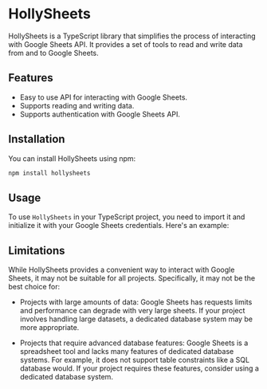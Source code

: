 # HollySheets

HollySheets is a TypeScript library that simplifies the process of interacting with Google Sheets API. It provides a set of tools to read and write data from and to Google Sheets.

## Features

- Easy to use API for interacting with Google Sheets.
- Supports reading and writing data.
- Supports authentication with Google Sheets API.

## Installation

You can install HollySheets using npm:

```bash
npm install hollysheets
```

## Usage

To use `HollySheets` in your TypeScript project, you need to import it and initialize it with your Google Sheets credentials. Here's an example:

## Limitations

While HollySheets provides a convenient way to interact with Google Sheets, it may not be suitable for all projects. Specifically, it may not be the best choice for:

- Projects with large amounts of data: Google Sheets has requests limits and performance can degrade with very large sheets. If your project involves handling large datasets, a dedicated database system may be more appropriate.

- Projects that require advanced database features: Google Sheets is a spreadsheet tool and lacks many features of dedicated database systems. For example, it does not support table constraints like a SQL database would. If your project requires these features, consider using a dedicated database system.